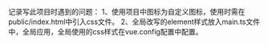 记录写此项目时遇到的问题：
1、使用项目中图标为自定义图标，使用时需在public/index.html中引入css文件。
2、全局改写的element样式放入main.ts文件中，全局应用，全局使用的css样式在vue.config配置中配置。